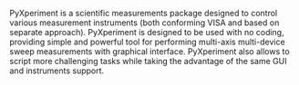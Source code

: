 PyXperiment is a scientific measurements package designed to control various measurement instruments (both conforming VISA and based on separate approach). PyXperiment is designed to be used with no coding, providing simple and powerful tool for performing multi-axis multi-device sweep measurements with graphical interface. PyXperiment also allows to script more challenging tasks while taking the advantage of the same GUI and instruments support.